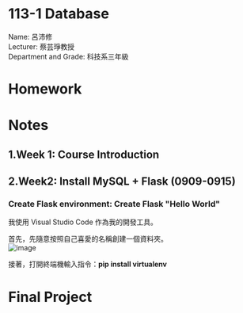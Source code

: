 # 113-1 Database
Name: 呂沛修  
Lecturer: 蔡芸琤教授  
Department and Grade: 科技系三年級 

# Homework

# Notes

## 1.Week 1: Course Introduction  

## 2.Week2: Install MySQL + Flask (0909-0915) 

### Create Flask environment: Create Flask "Hello World"

我使用 Visual Studio Code 作為我的開發工具。

首先，先隨意按照自己喜愛的名稱創建一個資料夾。  
![image](https://github.com/user-attachments/assets/9b0f08d8-9618-4316-a834-fdf00b100c8d)

接著，打開終端機輸入指令：**pip install virtualenv**




# Final Project  

